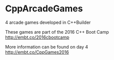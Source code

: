 # CppArcadeGames
4 arcade games developed in C++Builder

These games are part of the 2016 C++ Boot Camp  
http://embt.co/2016cbootcamp  

More information can be found on day 4  
http://embt.co/CppGames2016

